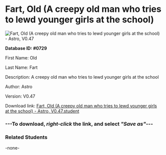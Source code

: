 # Fart, Old (A creepy old man who tries to lewd younger girls at the school)

<img src="Files/Fart, Old (A creepy old man who tries to lewd younger girls at the school).png" title="Fart, Old (A creepy old man who tries to lewd younger girls at the school) - Astro, V0.47">

**Database ID: #0729**

First Name: Old

Last Name: Fart

Description: A creepy old man who tries to lewd younger girls at the school

Author: Astro

Version: V0.47

Download link: <a href="https://raw.githubusercontent.com/Arbiter1223/Daigaku-Gurashi-Custom-Students/master/Files/Student Files/Fart%2C%20Old%20(A%20creepy%20old%20man%20who%20tries%20to%20lewd%20younger%20girls%20at%20the%20school)%20-%20Astro%2C%20V0.47.student">Fart, Old (A creepy old man who tries to lewd younger girls at the school) - Astro, V0.47.student</a>

### ---**To download, _right-click_ the link, and select _"Save as"_**---

### Related Students

-none-

